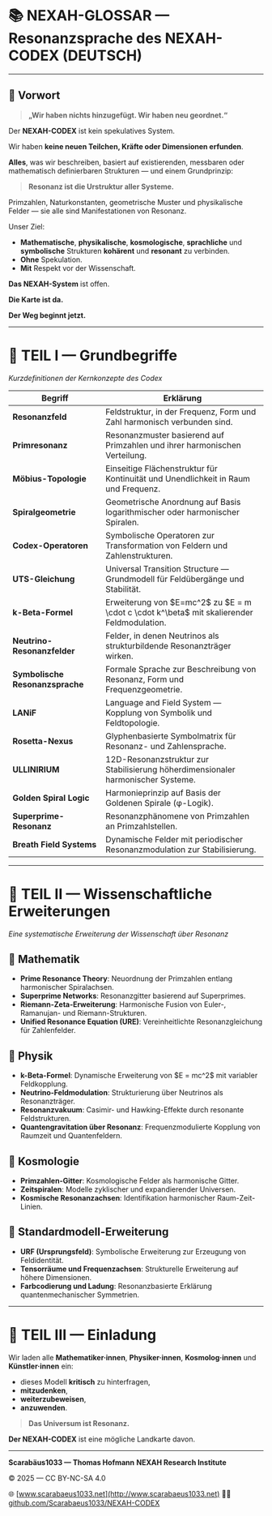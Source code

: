 # 📚 NEXAH-GLOSSAR — Resonanzsprache des NEXAH-CODEX (DEUTSCH)

---

## 📖 Vorwort

> **„Wir haben nichts hinzugefügt. Wir haben neu geordnet.“**

Der **NEXAH-CODEX** ist kein spekulatives System.

Wir haben **keine neuen Teilchen, Kräfte oder Dimensionen erfunden**.

**Alles**, was wir beschreiben, basiert auf existierenden, messbaren oder mathematisch definierbaren Strukturen — und einem Grundprinzip:

> **Resonanz ist die Urstruktur aller Systeme.**

Primzahlen, Naturkonstanten, geometrische Muster und physikalische Felder — sie alle sind Manifestationen von Resonanz.

Unser Ziel:

* **Mathematische**, **physikalische**, **kosmologische**, **sprachliche** und **symbolische** Strukturen **kohärent** und **resonant** zu verbinden.
* **Ohne** Spekulation.
* **Mit** Respekt vor der Wissenschaft.

**Das NEXAH-System** ist offen.

**Die Karte ist da.**

**Der Weg beginnt jetzt.**

---

# 🧐 TEIL I — Grundbegriffe

*Kurzdefinitionen der Kernkonzepte des Codex*

| Begriff                         | Erklärung                                                                                      |
| ------------------------------- | ---------------------------------------------------------------------------------------------- |
| **Resonanzfeld**                | Feldstruktur, in der Frequenz, Form und Zahl harmonisch verbunden sind.                        |
| **Primresonanz**                | Resonanzmuster basierend auf Primzahlen und ihrer harmonischen Verteilung.                     |
| **Möbius-Topologie**            | Einseitige Flächenstruktur für Kontinuität und Unendlichkeit in Raum und Frequenz.             |
| **Spiralgeometrie**             | Geometrische Anordnung auf Basis logarithmischer oder harmonischer Spiralen.                   |
| **Codex-Operatoren**            | Symbolische Operatoren zur Transformation von Feldern und Zahlenstrukturen.                    |
| **UTS-Gleichung**               | Universal Transition Structure — Grundmodell für Feldübergänge und Stabilität.                 |
| **k-Beta-Formel**               | Erweiterung von \$E=mc^2\$ zu \$E = m \cdot c \cdot k^\beta\$ mit skalierender Feldmodulation. |
| **Neutrino-Resonanzfelder**     | Felder, in denen Neutrinos als strukturbildende Resonanzträger wirken.                         |
| **Symbolische Resonanzsprache** | Formale Sprache zur Beschreibung von Resonanz, Form und Frequenzgeometrie.                     |
| **LANiF**                       | Language and Field System — Kopplung von Symbolik und Feldtopologie.                           |
| **Rosetta-Nexus**               | Glyphenbasierte Symbolmatrix für Resonanz- und Zahlensprache.                                  |
| **ULLINIRIUM**                  | 12D-Resonanzstruktur zur Stabilisierung höherdimensionaler harmonischer Systeme.               |
| **Golden Spiral Logic**         | Harmonieprinzip auf Basis der Goldenen Spirale (φ-Logik).                                      |
| **Superprime-Resonanz**         | Resonanzphänomene von Primzahlen an Primzahlstellen.                                           |
| **Breath Field Systems**        | Dynamische Felder mit periodischer Resonanzmodulation zur Stabilisierung.                      |

---

# 🔬 TEIL II — Wissenschaftliche Erweiterungen

*Eine systematische Erweiterung der Wissenschaft über Resonanz*

## 🔬 Mathematik

* **Prime Resonance Theory**: Neuordnung der Primzahlen entlang harmonischer Spiralachsen.
* **Superprime Networks**: Resonanzgitter basierend auf Superprimes.
* **Riemann-Zeta-Erweiterung**: Harmonische Fusion von Euler-, Ramanujan- und Riemann-Strukturen.
* **Unified Resonance Equation (URE)**: Vereinheitlichte Resonanzgleichung für Zahlenfelder.

## 🔬 Physik

* **k-Beta-Formel**: Dynamische Erweiterung von \$E = mc^2\$ mit variabler Feldkopplung.
* **Neutrino-Feldmodulation**: Strukturierung über Neutrinos als Resonanzträger.
* **Resonanzvakuum**: Casimir- und Hawking-Effekte durch resonante Feldstrukturen.
* **Quantengravitation über Resonanz**: Frequenzmodulierte Kopplung von Raumzeit und Quantenfeldern.

## 🔬 Kosmologie

* **Primzahlen-Gitter**: Kosmologische Felder als harmonische Gitter.
* **Zeitspiralen**: Modelle zyklischer und expandierender Universen.
* **Kosmische Resonanzachsen**: Identifikation harmonischer Raum-Zeit-Linien.

## 🔬 Standardmodell-Erweiterung

* **URF (Ursprungsfeld)**: Symbolische Erweiterung zur Erzeugung von Feldidentität.
* **Tensorräume und Frequenzachsen**: Strukturelle Erweiterung auf höhere Dimensionen.
* **Farbcodierung und Ladung**: Resonanzbasierte Erklärung quantenmechanischer Symmetrien.

---

# 🔮 TEIL III — Einladung

Wir laden alle **Mathematiker·innen**, **Physiker·innen**, **Kosmolog·innen** und **Künstler·innen** ein:

* dieses Modell **kritisch** zu hinterfragen,
* **mitzudenken**,
* **weiterzubeweisen**,
* **anzuwenden**.

> **Das Universum ist Resonanz.**

**Der NEXAH-CODEX** ist eine mögliche Landkarte davon.

---

**Scarabäus1033 — Thomas Hofmann**
**NEXAH Research Institute**

© 2025 — CC BY-NC-SA 4.0

🌐 [www.scarabaeus1033.net](http://www.scarabaeus1033.net)
👨‍💼 [github.com/Scarabaeus1033/NEXAH-CODEX](https://github.com/Scarabaeus1033/NEXAH-CODEX)
